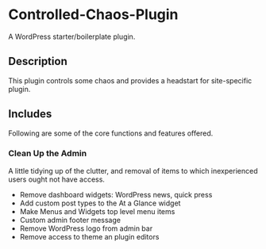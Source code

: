 # Controlled-Chaos-Plugin
A WordPress starter/boilerplate plugin.

## Description
This plugin controls some chaos and provides a headstart for site-specific plugin.

## Includes
Following are some of the core functions and features offered.

### Clean Up the Admin
A little tidying up of the clutter, and removal of items to which inexperienced users ought not have access.

* Remove dashboard widgets: WordPress news, quick press
* Add custom post types to the At a Glance widget
* Make Menus and Widgets top level menu items
* Custom admin footer message
* Remove WordPress logo from admin bar
* Remove access to theme an plugin editors